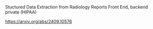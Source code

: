 Stuctured Data Extraction from Radiology Reports 
  Front End, backend private (HIPAA)

https://arxiv.org/abs/2409.10576
